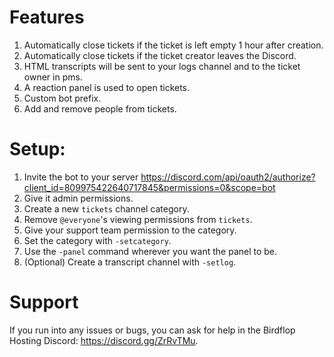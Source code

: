 # Features
1. Automatically close tickets if the ticket is left empty 1 hour after creation.
2. Automatically close tickets if the ticket creator leaves the Discord.
3. HTML transcripts will be sent to your logs channel and to the ticket owner in pms.
4. A reaction panel is used to open tickets.
5. Custom bot prefix.
6. Add and remove people from tickets.

# Setup:
1. Invite the bot to your server https://discord.com/api/oauth2/authorize?client_id=809975422640717845&permissions=0&scope=bot
2. Give it admin permissions. 
3. Create a new `tickets` channel category.
4. Remove `@everyone`'s viewing permissions from `tickets`.
5. Give your support team permission to the category.
6. Set the category with `-setcategory`.
7. Use the `-panel` command wherever you want the panel to be.
8. (Optional) Create a transcript channel with `-setlog`.

# Support
If you run into any issues or bugs, you can ask for help in the Birdflop Hosting Discord: https://discord.gg/ZrRvTMu.
